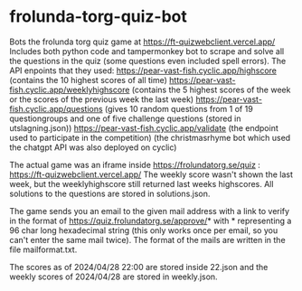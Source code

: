 # frolunda-torg-quiz-bot
Bots the frolunda torg quiz game at https://ft-quizwebclient.vercel.app/
Includes both python code and tampermonkey bot to scrape and solve all the questions in the quiz (some questions even included spell errors). 
The API enpoints that they used: 
https://pear-vast-fish.cyclic.app/highscore (contains the 10 highest scores of all time)
https://pear-vast-fish.cyclic.app/weeklyhighscore (contains the 5 highest scores of the week or the scores of the previous week the last week)
https://pear-vast-fish.cyclic.app/questions (gives 10 random questions from 1 of 19 questiongroups and one of five challenge questions (stored in utslagning.json))
https://pear-vast-fish.cyclic.app/validate (the endpoint used to participate in the competition)
(the christmasrhyme bot which used the chatgpt API was also deployed on cyclic)

The actual game was an iframe inside https://frolundatorg.se/quiz : https://ft-quizwebclient.vercel.app/ 
The weekly score wasn't shown the last week, but the weeklyhighscore still returned last weeks highscores. All solutions to the questions are stored in solutions.json. 

The game sends you an email to the given mail address with a link to verify in the format of https://quiz.frolundatorg.se/approve/* with * representing a 96 char long hexadecimal string (this only works once per email, so you can't enter the same mail twice). The format of the mails are written in the file mailformat.txt. 

The scores as of 2024/04/28 22:00 are stored inside 22.json and the weekly scores of 2024/04/28 are stored in weekly.json. 
